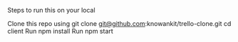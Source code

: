 Steps to run this on your local

Clone this repo using git clone git@github.com:knowankit/trello-clone.git
cd client
Run npm install
Run npm start
